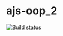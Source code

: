# ajs-oop_2

[![Build status](https://ci.appveyor.com/api/projects/status/ckwgorr2qc7juc3f?svg=true)](https://ci.appveyor.com/project/pandapoD/ajs-oop-1)
